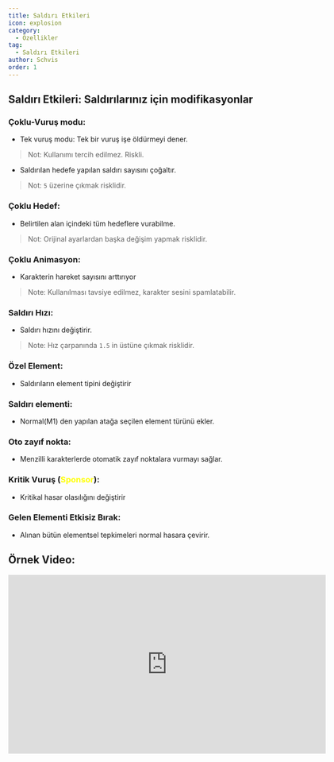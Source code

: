 ```yaml
---
title: Saldırı Etkileri
icon: explosion
category:
  - Özellikler
tag:
  - Saldırı Etkileri
author: Schvis
order: 1
---
```


## Saldırı Etkileri: Saldırılarınız için modifikasyonlar

### Çoklu-Vuruş modu:
- Tek vuruş modu: Tek bir vuruş işe öldürmeyi dener.
> Not: Kullanımı tercih edilmez. Riskli.
- Saldırılan hedefe yapılan saldırı sayısını çoğaltır.
> Not: `5` üzerine çıkmak risklidir.
### Çoklu Hedef:
- Belirtilen alan içindeki tüm hedeflere vurabilme.
> Not: Orijinal ayarlardan başka değişim yapmak risklidir.
### Çoklu Animasyon:
- Karakterin hareket sayısını arttırıyor
> Note: Kullanılması tavsiye edilmez, karakter sesini spamlatabilir.
### Saldırı Hızı:
- Saldırı hızını değiştirir.
> Note: Hız çarpanında `1.5` in üstüne çıkmak risklidir.
### Özel Element:
- Saldırıların element tipini değiştirir
### Saldırı elementi:
- Normal(M1) den yapılan atağa seçilen element türünü ekler.
### Oto zayıf nokta:
- Menzilli karakterlerde otomatik zayıf noktalara vurmayı sağlar.
### Kritik Vuruş (<span style='color:yellow;'>Sponsor</span>):
- Kritikal hasar olasılığını değiştirir
### Gelen Elementi Etkisiz Bırak:
- Alınan bütün elementsel tepkimeleri normal hasara çevirir.

## Örnek Video:

<div class="iframe-container"><iframe width="640" height="360" src="https://www.youtube.com/embed/1BdKwxBjWyg?list=PL5eI1Tb64p56g27qfYk7VuFTz4FK6YrKa" title="Korepi - Attack Effects" frameborder="0" allow="accelerometer; autoplay; clipboard-write; encrypted-media; gyroscope; picture-in-picture; web-share" allowfullscreen></iframe></div>
